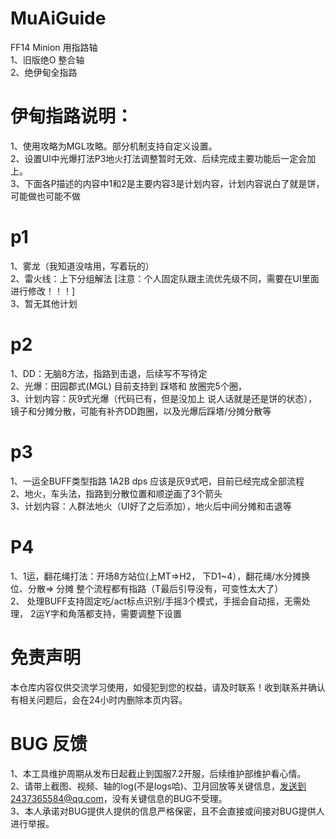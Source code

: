 # MuAiGuide
FF14 Minion 用指路轴
<br>1、旧版绝O 整合轴
<br>2、绝伊甸全指路
# 伊甸指路说明：
1、使用攻略为MGL攻略。部分机制支持自定义设置。
<br>2、设置UI中光爆打法P3地火打法调整暂时无效、后续完成主要功能后一定会加上。
<br>3、下面各P描述的内容中1和2是主要内容3是计划内容，计划内容说白了就是饼，可能做也可能不做
# p1
1、雾龙（我知道没啥用，写着玩的）
<br>2、雷火线：上下分组解法 [注意：个人固定队跟主流优先级不同，需要在UI里面进行修改！！！]
<br>3、暂无其他计划
# p2
1、DD：无脑8方法，指路到击退，后续写不写待定 
<br>2、光爆：田园郡式(MGL)  目前支持到 踩塔和 放圈完5个圈，
<br>3、计划内容：灰9式光爆（代码已有，但是没加上 说人话就是还是饼的状态），镜子和分摊分散，可能有补齐DD跑圈，以及光爆后踩塔/分摊分散等
# p3
1、一运全BUFF类型指路 1A2B dps  应该是灰9式吧，目前已经完成全部流程 
<br>2、地火，车头法，指路到分散位置和顺逆画了3个箭头
<br>3、计划内容：人群法地火（UI好了之后添加），地火后中间分摊和击退等
# P4
1、1运，翻花绳打法：开场8方站位(上MT=>H2， 下D1~4），翻花绳/水分摊换位、分散=> 分摊 整个流程都有指路（T最后引导没有，可变性太大了）
<br>2、 处理BUFF支持固定吃/act标点识别/手摇3个模式，手摇会自动摇，无需处理， 2运Y字和角落都支持，需要调整下设置
# 免责声明
本仓库内容仅供交流学习使用，如侵犯到您的权益，请及时联系！收到联系并确认有相关问题后，会在24小时内删除本页内容。
# BUG 反馈
1、本工具维护周期从发布日起截止到国服7.2开服，后续维护部维护看心情。
<br>2、请带上截图、视频、轴的log(不是logs哈)、卫月回放等关键信息，发送到2437365584@qq.com，没有关键信息的BUG不受理。
<br>3、本人承诺对BUG提供人提供的信息严格保密，且不会直接或间接对BUG提供人进行举报。
